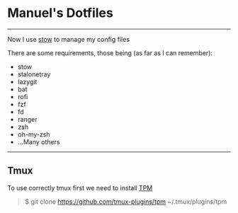 # Manuel's **Dotfiles**

---

Now I use [stow](https://www.gnu.org/software/stow/) to manage my config files

There are some requirements, those being (as far as I can remember):

- stow
- stalonetray
- lazygit
- bat
- rofi
- fzf
- fd
- ranger
- zsh
- oh-my-zsh
- ...Many others

---

## Tmux

To use correctly tmux first we need to install [TPM](https://github.com/tmux-plugins/tpm)

> $ git clone https://github.com/tmux-plugins/tpm ~/.tmux/plugins/tpm

